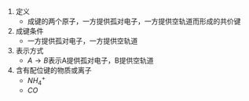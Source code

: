 1. 定义
	-  成键的两个原子，一方提供孤对电子，一方提供空轨道而形成的共价键
2. 成键条件
	- 一方提供孤对电子，一方提供空轨道
3. 表示方式
	-  $A\to B$表示A提供孤对电子，B提供空轨道
4. 含有配位键的物质或离子
	- $NH_4^+$
	- $CO$